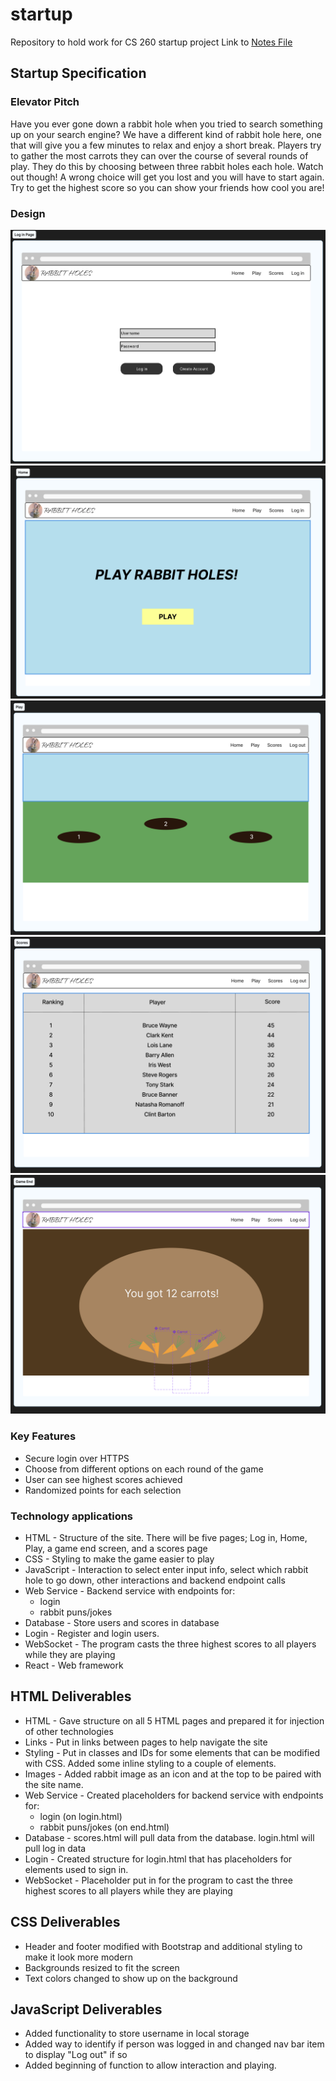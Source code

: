 # startup

Repository to hold work for CS 260 startup project
Link to [Notes File](/notes.md)

## Startup Specification

### Elevator Pitch

Have you ever gone down a rabbit hole when you tried to search something up on your search engine? We have a different kind of rabbit hole here, one that will give you a few minutes to relax and enjoy a short break. Players try to gather the most carrots they can over the course of several rounds of play. They do this by choosing between three rabbit holes each hole. Watch out though! A wrong choice will get you lost and you will have to start again. Try to get the highest score so you can show your friends how cool you are!

### Design

![Log In Page](/DesignImages/Log%20in%20page.png)
![Home Page](/DesignImages/Home%20Page.png)
![Play Page](/DesignImages/Play%20Page.png)
![Scores Page](/DesignImages/Score%20Page.png)
![Game End Page](/DesignImages/Game%20End%20Page.png)

### Key Features

- Secure login over HTTPS
- Choose from different options on each round of the game
- User can see highest scores achieved
- Randomized points for each selection

### Technology applications

- HTML - Structure of the site. There will be five pages; Log in, Home, Play, a game end screen, and a scores page
- CSS - Styling to make the game easier to play
- JavaScript - Interaction to select enter input info, select which rabbit hole to go down, other interactions and backend endpoint calls
- Web Service - Backend service with endpoints for:
  - login
  - rabbit puns/jokes
- Database - Store users and scores in database
- Login - Register and login users.
- WebSocket - The program casts the three highest scores to all players while they are playing
- React - Web framework

## HTML Deliverables

- HTML - Gave structure on all 5 HTML pages and prepared it for injection of other technologies
- Links - Put in links between pages to help navigate the site
- Styling - Put in classes and IDs for some elements that can be modified with CSS. Added some inline styling to a couple of elements.
- Images - Added rabbit image as an icon and at the top to be paired with the site name.
- Web Service - Created placeholders for backend service with endpoints for:
  - login (on login.html)
  - rabbit puns/jokes (on end.html)
- Database - scores.html will pull data from the database. login.html will pull log in data
- Login - Created structure for login.html that has placeholders for elements used to sign in.
- WebSocket - Placeholder put in for the program to cast the three highest scores to all players while they are playing

## CSS Deliverables

- Header and footer modified with Bootstrap and additional styling to make it look more modern
- Backgrounds resized to fit the screen
- Text colors changed to show up on the background

## JavaScript Deliverables

- Added functionality to store username in local storage
- Added way to identify if person was logged in and changed nav bar item to display "Log out" if so
- Added beginning of function to allow interaction and playing.
